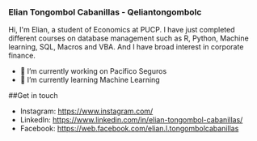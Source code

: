 ### Elian Tongombol Cabanillas - Qeliantongombolc

Hi, I'm Elian, a student of Economics at PUCP. I have just completed different courses on database management such as R, Python, Machine learning, SQL, Macros and VBA. And I have broad interest in corporate finance.

- 🔭 I’m currently working on Pacífico Seguros
- 🌱 I’m currently learning Machine Learning

##Get in touch
- Instagram: https://www.instagram.com/
- LinkedIn: https://www.linkedin.com/in/elian-tongombol-cabanillas/
- Facebook: https://web.facebook.com/elian.l.tongombolcabanillas
